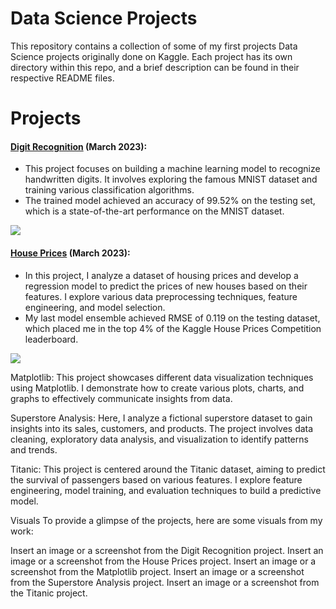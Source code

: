 # Data Science Projects
This repository contains a collection of some of my first projects Data Science projects originally done on Kaggle. Each project has its own directory within this repo, and a brief description can be found in their respective README files.

# Projects

#### [Digit Recognition](https://github.com/Oleksiy-Zhukov/Kaggle-Projects/tree/main/Digit-Recognition) (March 2023): 
- This project focuses on building a machine learning model to recognize handwritten digits. It involves exploring the famous MNIST dataset and training various classification algorithms.
- The trained model achieved an accuracy of 99.52% on the testing set, which is a state-of-the-art performance on the MNIST dataset.
<img src="https://github.com/Oleksiy-Zhukov/Kaggle-Projects/assets/75014961/6509cf5a-1d4a-46ff-82b9-6c3a971db51d">

#### [House Prices](https://github.com/Oleksiy-Zhukov/Kaggle-Projects/tree/main/House-Prices) (March 2023):
- In this project, I analyze a dataset of housing prices and develop a regression model to predict the prices of new houses based on their features. I explore various data preprocessing techniques, feature engineering, and model selection.
- My last model ensemble achieved RMSE of 0.119 on the testing dataset, which placed me in the top 4% of the Kaggle House Prices Competition leaderboard.
<img src="https://github.com/Oleksiy-Zhukov/Kaggle-Projects/assets/75014961/4e9783cb-91f1-45c8-add9-86dc322b9197">

Matplotlib: This project showcases different data visualization techniques using Matplotlib. I demonstrate how to create various plots, charts, and graphs to effectively communicate insights from data.

Superstore Analysis: Here, I analyze a fictional superstore dataset to gain insights into its sales, customers, and products. The project involves data cleaning, exploratory data analysis, and visualization to identify patterns and trends.

Titanic: This project is centered around the Titanic dataset, aiming to predict the survival of passengers based on various features. I explore feature engineering, model training, and evaluation techniques to build a predictive model.

Visuals
To provide a glimpse of the projects, here are some visuals from my work:

Insert an image or a screenshot from the Digit Recognition project.
Insert an image or a screenshot from the House Prices project.
Insert an image or a screenshot from the Matplotlib project.
Insert an image or a screenshot from the Superstore Analysis project.
Insert an image or a screenshot from the Titanic project.
